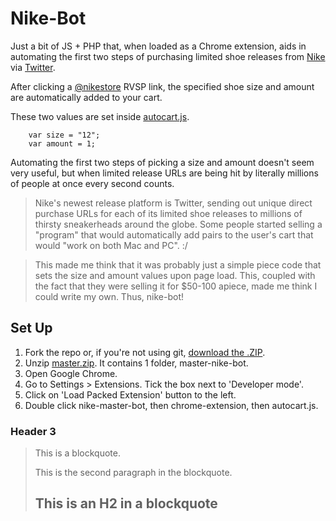 Nike-Bot
========

Just a bit of JS + PHP that, when loaded as a Chrome extension, aids in automating the first two steps of purchasing limited shoe releases from [Nike](http://nike.com) via [Twitter](http://www.twitter.com). 

After clicking a [@nikestore](http://twitter.com/nikestore) RVSP link, the specified shoe size and amount are automatically added to your cart. 

These two values are set inside [autocart.js](/chrome-extension/autocart.js).

        var size = "12";
        var amount = 1;

Automating the first two steps of picking a size and amount doesn't seem very useful, but when limited release URLs are being hit by literally millions of people at once every second counts.

> Nike's newest release platform is Twitter, sending out unique direct purchase URLs for each of its limited shoe releases to millions of thirsty sneakerheads around the globe. Some people started selling a "program" that would automatically add pairs to the user's cart that would "work on both Mac and PC". :/ 

> This made me think that it was probably just a simple piece code that sets the size and amount values upon page load. This, coupled with the fact that they were selling it for $50-100 apiece, made me think I could write my own. Thus, nike-bot!


Set Up
---------------------

1. Fork the repo or, if you're not using git, [download the .ZIP](http://github.com/bdkay/nike-bot/archive/master.zip).
2. Unzip [master.zip](http://github.com/bdkay/nike-bot/archive/master.zip). It contains 1 folder, master-nike-bot.
2. Open Google Chrome. 
3. Go to Settings > Extensions. Tick the box next to 'Developer mode'.
4. Click on 'Load Packed Extension' button to the left.
5. Double click nike-master-bot, then chrome-extension, then autocart.js.


### Header 3

> This is a blockquote.
> 
> This is the second paragraph in the blockquote.
>
> ## This is an H2 in a blockquote
